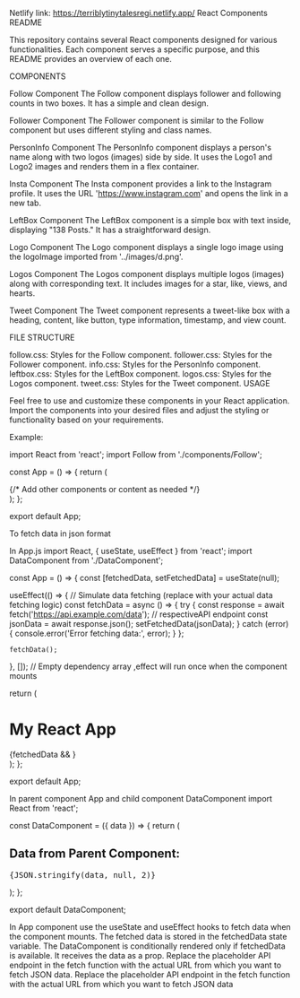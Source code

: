 Netlify link: https://terriblytinytalesregi.netlify.app/
React Components README

This repository contains several React components designed for various functionalities. Each component serves a specific purpose, and this README provides an overview of each one.

COMPONENTS

Follow Component The Follow component displays follower and following counts in two boxes. It has a simple and clean design.

Follower Component The Follower component is similar to the Follow component but uses different styling and class names.

PersonInfo Component The PersonInfo component displays a person's name along with two logos (images) side by side. It uses the Logo1 and Logo2 images and renders them in a flex container.

Insta Component The Insta component provides a link to the Instagram profile. It uses the URL 'https://www.instagram.com' and opens the link in a new tab.

LeftBox Component The LeftBox component is a simple box with text inside, displaying "138 Posts." It has a straightforward design.

Logo Component The Logo component displays a single logo image using the logoImage imported from '../images/d.png'.

Logos Component The Logos component displays multiple logos (images) along with corresponding text. It includes images for a star, like, views, and hearts.

Tweet Component The Tweet component represents a tweet-like box with a heading, content, like button, type information, timestamp, and view count.

FILE STRUCTURE

follow.css: Styles for the Follow component.
follower.css: Styles for the Follower component.
info.css: Styles for the PersonInfo component.
leftbox.css: Styles for the LeftBox component.
logos.css: Styles for the Logos component.
tweet.css: Styles for the Tweet component.
USAGE

Feel free to use and customize these components in your React application. Import the components into your desired files and adjust the styling or functionality based on your requirements.

Example:

import React from 'react';
import Follow from './components/Follow';

const App = () => {
  return (
    <div>
      <Follow followers={100} following={50} />
      {/* Add other components or content as needed */}
    </div>
  );
};

export default App;



To fetch data in json format

In App.js
import React, { useState, useEffect } from 'react';
import DataComponent from './DataComponent';

const App = () => {
  const [fetchedData, setFetchedData] = useState(null);

  useEffect(() => {
    // Simulate data fetching (replace with your actual data fetching logic)
    const fetchData = async () => {
      try {
        const response = await fetch('https://api.example.com/data'); // respectiveAPI endpoint
        const jsonData = await response.json();
        setFetchedData(jsonData);
      } catch (error) {
        console.error('Error fetching data:', error);
      }
    };

    fetchData();
  }, []); // Empty dependency array ,effect will run once when the component mounts

  return (
    <div>
      <h1>My React App</h1>
      {fetchedData && <DataComponent data={fetchedData} />}
    </div>
  );
};

export default App;


In parent component App and child component DataComponent
import React from 'react';

const DataComponent = ({ data }) => {
  return (
    <div>
      <h2>Data from Parent Component:</h2>
      <pre>{JSON.stringify(data, null, 2)}</pre>
    </div>
  );
};

export default DataComponent;


In App component use the useState and useEffect hooks to fetch data when the component mounts.
The fetched data is stored in the fetchedData state variable.
The DataComponent is conditionally rendered only if fetchedData is available. It receives the data as a prop.
Replace the placeholder API endpoint in the fetch function with the actual URL from which you want to fetch JSON data.
Replace the placeholder API endpoint in the fetch function with the actual URL from which you want to fetch JSON data
